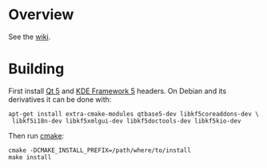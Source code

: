 # Overview

See the [wiki](https://github.com/jeromerobert/k4dirstat/wiki/Overview).

# Building

First install [Qt 5](http://www.qt.io) and [KDE Framework 5](https://www.kde.org) headers. On Debian and its derivatives it can be done with:

```
apt-get install extra-cmake-modules qtbase5-dev libkf5coreaddons-dev \
 libkf5i18n-dev libkf5xmlgui-dev libkf5doctools-dev libkf5kio-dev
```

Then run [cmake](http://www.cmake.org):

    cmake -DCMAKE_INSTALL_PREFIX=/path/where/to/install
    make install

